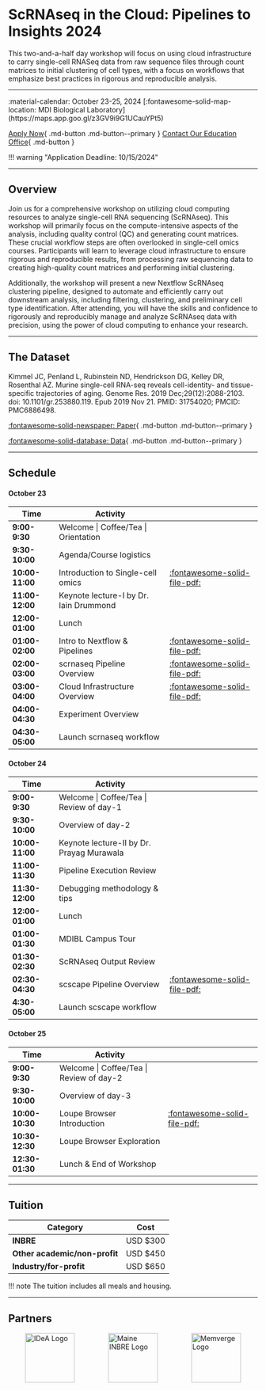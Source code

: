 # ScRNAseq in the Cloud: Pipelines to Insights 2024

This two-and-a-half day workshop will focus on using cloud infrastructure to carry single-cell RNASeq data from raw sequence files through count matrices to initial clustering of cell types, with a focus on workflows that emphasize best practices in rigorous and reproducible analysis.

---

<div class="grid cards" markdown>
 :material-calendar: October 23-25, 2024          
 [:fontawesome-solid-map-location: MDI Biological Laboratory](https://maps.app.goo.gl/z3GV9i9G1UCauYPt5)
</div>

[Apply Now](https://labcentral.mdibl.org/programs/view/660){ .md-button .md-button--primary }
[Contact Our Education Office](https://mdibl.org/education/contact-education/){ .md-button }

!!! warning "Application Deadline: 10/15/2024"

---

## Overview

Join us for a comprehensive workshop on utilizing cloud computing resources to analyze single-cell RNA sequencing (ScRNAseq). This workshop will primarily focus on the compute-intensive aspects of the analysis, including quality control (QC) and generating count matrices. These crucial workflow steps are often overlooked in single-cell omics courses. Participants will learn to leverage cloud infrastructure to ensure rigorous and reproducible results, from processing raw sequencing data to creating high-quality count matrices and performing initial clustering.

Additionally, the workshop will present a new Nextflow ScRNAseq clustering pipeline, designed to automate and efficiently carry out downstream analysis, including filtering, clustering, and preliminary cell type identification. After attending, you will have the skills and confidence to rigorously and reproducibly manage and analyze ScRNAseq data with precision, using the power of cloud computing to enhance your research.

---

## The Dataset 
Kimmel JC, Penland L, Rubinstein ND, Hendrickson DG, Kelley DR, Rosenthal AZ. Murine single-cell RNA-seq reveals cell-identity- and tissue-specific trajectories of aging. Genome Res. 2019 Dec;29(12):2088-2103. doi: 10.1101/gr.253880.119. Epub 2019 Nov 21. PMID: 31754020; PMCID: PMC6886498.

[:fontawesome-solid-newspaper: Paper](https://pmc.ncbi.nlm.nih.gov/articles/PMC6886498/pdf/2088.pdf){ .md-button .md-button--primary }

[:fontawesome-solid-database: Data](https://www.ncbi.nlm.nih.gov/geo/query/acc.cgi?acc=GSE132901){ .md-button .md-button--primary }

---


## Schedule 

#### **October 23**

| Time        | Activity                                                |  |
|-------------|---------------------------------------------------------|-------------------|
| **9:00-9:30**   | Welcome \| Coffee/Tea \| Orientation                    |                   |
| **9:30-10:00**  | Agenda/Course logistics                                 |                   |
| **10:00-11:00** | Introduction to Single-cell omics                       | [:fontawesome-solid-file-pdf:](presentations/intro_to_single_cell_jhg_oct_2024.pdf) |
| **11:00-12:00** | Keynote lecture-I by Dr. Iain Drummond                  |                   |
| **12:00-01:00** | Lunch                                                   |                   |
| **01:00-02:00** | Intro to Nextflow & Pipelines                           | [:fontawesome-solid-file-pdf:](presentations/NextflowIntroScRNAseqCourse.pdf) |
| **02:00-03:00** | scrnaseq Pipeline Overview                              | [:fontawesome-solid-file-pdf:](presentations/scsrnaseqPipelineOverview.pdf) |
| **03:00-04:00** | Cloud Infrastructure Overview                           | [:fontawesome-solid-file-pdf:](presentations/Cloud_Infrastructure_Setup-Ashley_Tung.pdf) |
| **04:00-04:30** | Experiment Overview                                     |                   |
| **04:30-05:00** | Launch scrnaseq workflow                                |                   |

#### **October 24**

| Time        | Activity                                                |  |
|-------------|---------------------------------------------------------|-------------------|
| **9:00-9:30**   | Welcome \| Coffee/Tea \| Review of day-1                |                   |
| **9:30-10:00**  | Overview of day-2                                       |                   |
| **10:00-11:00** | Keynote lecture-II by Dr. Prayag Murawala               |                   |
| **11:00-11:30** | Pipeline Execution Review                               |                   |
| **11:30-12:00** | Debugging methodology & tips                            |                   |
| **12:00-01:00** | Lunch                                                   |                   |
| **01:00-01:30** | MDIBL Campus Tour                                       |                   |
| **01:30-02:30** | ScRNAseq Output Review                                  |                   |
| **02:30-04:30** | scscape Pipeline Overview                               | [:fontawesome-solid-file-pdf:](presentations/scscapeStats.pdf) |
| **4:30-05:00**  | Launch scscape workflow                                 |                   |

#### **October 25**

| Time        | Activity                                                |  |
|-------------|---------------------------------------------------------|-------------------|
| **9:00-9:30**   | Welcome \| Coffee/Tea \| Review of day-2                |                   |
| **9:30-10:00**  | Overview of day-3                                       |                   |
| **10:00-10:30** | Loupe Browser Introduction                              | [:fontawesome-solid-file-pdf:](presentations/loupeBroswerIntroduction.pdf) |
| **10:30-12:30** | Loupe Browser Exploration                               |                   |
| **12:30-01:30** | Lunch & End of Workshop                                 |                   |




---

## Tuition

| Category                    | Cost       |
|-----------------------------|------------|
| **INBRE**                   | USD $300   |
| **Other academic/non-profit** | USD $450 |
| **Industry/for-profit**     | USD $650   |

!!! note
    The tuition includes all meals and housing.

---

## Partners

<div style="display: flex; justify-content: space-around;">
  <img src="https://mdibl.org/wp-content/uploads/2024/07/IDeA-logo-300x252-1.jpg" alt="IDeA Logo" style="height: 100px" loading="lazy"/>
  <img src="https://mdibl.org/wp-content/uploads/2021/08/INBRE_logo.jpg" alt="Maine INBRE Logo" style="height: 100px" loading="lazy"/>
  <img src="https://mdibl.org/wp-content/uploads/2024/02/MemVerge-Logo-03052023.png" alt="Memverge Logo" style="height: 100px" loading="lazy"/>
</div>